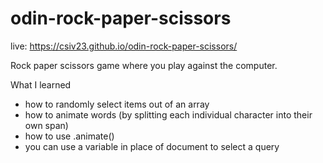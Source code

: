 # odin-rock-paper-scissors
live: https://csiv23.github.io/odin-rock-paper-scissors/

Rock paper scissors game where you play against the computer.

What I learned
- how to randomly select items out of an array
- how to animate words (by splitting each individual character into their own span)
- how to use .animate()
- you can use a variable in place of document to select a query

